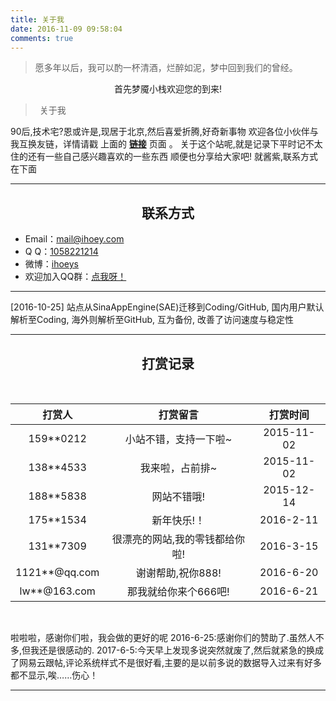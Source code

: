 ```yaml
---
title: 关于我
date: 2016-11-09 09:58:04
comments: true
---
```


<blockquote class="blockquote-center">愿多年以后，我可以酌一杯清酒，烂醉如泥，梦中回到我们的曾经。</blockquote>

<center>首先梦魇小栈欢迎您的到来!</center>

> <p style="text-indent: .5em; margin-bottom: 10px;">关于我</p>

90后,技术宅?恩或许是,现居于北京,然后喜爱折腾,好奇新事物
欢迎各位小伙伴与我互换友链，详情请戳 上面的 <a href="/links"><b>链接</b></a> 页面 。
关于这个站呢,就是记录下平时记不太住的还有一些自己感兴趣喜欢的一些东西
顺便也分享给大家吧!
就酱紫,联系方式在下面

***

<center> <h2>联系方式</h2> </center>

- Email：<a href="https://mail.qq.com/cgi-bin/qm_share?t=qm_mailme&email=mail@ihoey.com">mail@ihoey.com</a>
- Q  Q：<a href="http://wpa.qq.com/msgrd?v=3&uin=1058221214&site=qq&menu=yes">1058221214</a>
- 微博：<a href="http://weibo.com/hy951121">ihoeys</a>
- 欢迎加入QQ群：<a href="https://shang.qq.com/wpa/qunwpa?idkey=9049819d22fc4a5c4906cc246fec5236c193ff1b2ad365530ead8c3590cfac06">点我呀！</a>

***

[2016-10-25] 站点从SinaAppEngine(SAE)迁移到Coding/GitHub, 国内用户默认解析至Coding, 海外则解析至GitHub, 互为备份, 改善了访问速度与稳定性

***

<center> <h2>打赏记录</h2> </center><br>

| 打赏人         | 打赏留言                        | 打赏时间    |
| :--:          | :--:                           | :--:       |
| 159**0212     | 小站不错，支持一下啦~             | 2015-11-02 |
| 138**4533     | 我来啦，占前排~                  | 2015-11-02 |
| 188**5838     | 网站不错哦!                      | 2015-12-14 |
| 175**1534     | 新年快乐!！                      | 2016-2-11  |
| 131**7309     | 很漂亮的网站,我的零钱都给你啦!      | 2016-3-15  |
| 1121**@qq.com | 谢谢帮助,祝你888!                | 2016-6-20  |
| lw**@163.com  | 那我就给你来个666吧!              | 2016-6-21  |

<br>

啦啦啦，感谢你们啦，我会做的更好的呢
2016-6-25:感谢你们的赞助了.虽然人不多,但我还是很感动的.
2017-6-5:今天早上发现多说突然就废了,然后就紧急的换成了网易云跟帖,评论系统样式不是很好看,主要的是以前多说的数据导入过来有好多都不显示,唉……伤心！

***
